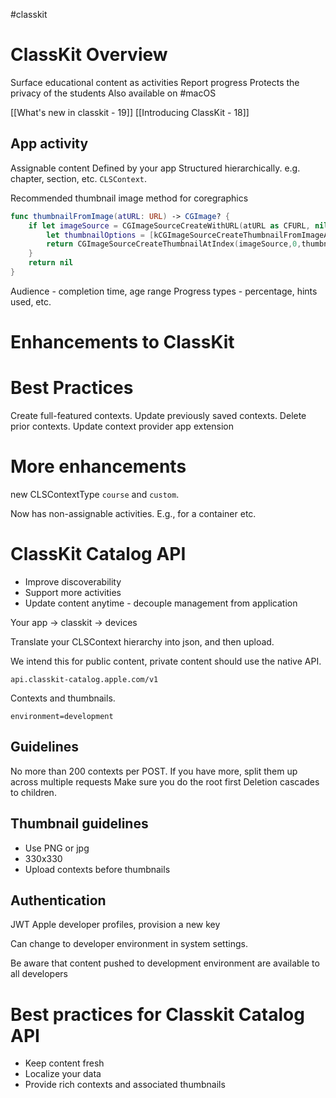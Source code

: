 #classkit

# ClassKit Overview
Surface educational content as activities
Report progress
Protects the privacy of the students
Also available on #macOS

[[What's new in classkit - 19]]
[[Introducing ClassKit - 18]]

## App activity
Assignable content
Defined by your app
Structured hierarchically.  e.g. chapter, section, etc.
`CLSContext`.

Recommended thumbnail image method for coregraphics

```swift
func thumbnailFromImage(atURL: URL) -> CGImage? {
	if let imageSource = CGImageSourceCreateWithURL(atURL as CFURL, nil) {
		let thumbnailOptions = [kCGImageSourceCreateThumbnailFromImageAlways as String: true, kCGImageSourceThumbnailMaxPixelSize as String:330]
		return CGImageSourceCreateThumbnailAtIndex(imageSource,0,thumbnailOptions as CFDictionary)
	}
	return nil
}
```

Audience - completion time, age range
Progress types - percentage, hints used, etc.

# Enhancements to ClassKit


# Best Practices
Create full-featured contexts.
Update previously saved contexts.  Delete prior contexts.
Update context provider app extension

# More enhancements
new CLSContextType `course` and `custom`.

Now has non-assignable activities.  E.g., for a container etc.

# ClassKit Catalog API
* Improve discoverability
* Support more activities
* Update content anytime - decouple management from application

Your app -> classkit -> devices

Translate your CLSContext hierarchy into json, and then upload.

We intend this for public content, private content should use the native API.

`api.classkit-catalog.apple.com/v1`

Contexts and thumbnails.

`environment=development` 

 ## Guidelines
 No more than 200 contexts per POST.  If you have more, split them up across multiple requests
 Make sure you do the root first
 Deletion cascades to children.
 
 ## Thumbnail guidelines
 * Use PNG or jpg
 * 330x330
 * Upload contexts before thumbnails

## Authentication
JWT
Apple developer profiles, provision a new key

Can change to developer environment in system settings.

Be aware that content pushed to development environment are available to all developers
 
# Best practices for Classkit Catalog API

* Keep content fresh
* Localize your data
* Provide rich contexts and associated thumbnails

